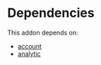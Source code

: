 # Dependencies

This addon depends on:

- [account](../../odoo-bringout-oca-ocb-account)
- [analytic](../../odoo-bringout-oca-ocb-analytic)
